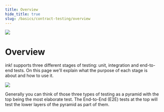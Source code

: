 ```yaml
---
title: Overview
hide_title: true
slug: /basics/contract-testing/overview
---
```


<img src="/img/title/testing1.svg" className="titlePic" />

# Overview

ink! supports three different stages of testing: unit, integration
and end-to-end tests. On this page we'll explain what the purpose
of each stage is about and how to use it.

<img src="/img/testing.png" />

Generally you can think of those three types of testing as a pyramid
with the top being the most elaborate test. The End-to-End (E2E)
tests at the top will test the lower layers of the pyramid as part
of them.
